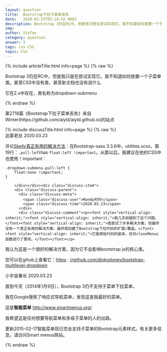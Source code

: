 ```yaml
---
layout: question
title:  Bootstrap下拉子菜单丢失
date:   2020-03-23T03:10:52.000Z
description: Bootstrap 3仍在RC中，但是我只是在尝试实现它。我不知道如何放置一个子菜单类。甚至CSS中没有类，甚至新文档也没有说什么它在2.x中存在，类...
img: 
author: Stafan
category: question
answer: 3
tags: css CSS
topic: CSS
---
```

<div class="article-root">
  <div class="article">
    {% include articleTitle.html info=page %}
    {% raw %}
    <div class="article-content"><p><font style="vertical-align: inherit;"><font style="vertical-align: inherit;">Bootstrap 3仍在RC中，但是我只是在尝试实现它。</font><font style="vertical-align: inherit;">我不知道如何放置一个子菜单类。</font><font style="vertical-align: inherit;">甚至CSS中没有类，甚至新文档也没有说什么</font></font></p>

<p><font style="vertical-align: inherit;"><font style="vertical-align: inherit;">它在2.x中存在，类名称为dropdown-submenu</font></font></p></div>
    {% endraw %}
  </div>
  <p class="winter_mark">第2718篇《Bootstrap下拉子菜单丢失》来自Winter(https://github.com/aiyld/aiyld.github.io)的站点</p>
  <div class="discuss-wrapper">
    {% include discussTitle.html info=page %}
    {% raw %}
    <div class="discuss-list">
    <div class="discuss-item">
        <div class="discuss-parent">
          <div class="discuss-meta">
            <span class="discuss-user">达蒙老丝</span>
            <span class="discuss-time">2020.03.23</span>
          </div>
          <div class="discuss-comment"><p><font style="vertical-align: inherit;"><font style="vertical-align: inherit;">评论</font></font><a href="https://stackoverflow.com/a/18024991/3111787"><font style="vertical-align: inherit;"><font style="vertical-align: inherit;">Skelly真正有用的解决方法</font></font></a><font style="vertical-align: inherit;"><font style="vertical-align: inherit;">：在Bootstrap-sass 3.3.6中，utilities.scss，第19行：</font></font><code>.pull-left</code><font style="vertical-align: inherit;"><font style="vertical-align: inherit;">has </font></font><code>float:left !important</code><font style="vertical-align: inherit;"><font style="vertical-align: inherit;">。</font><font style="vertical-align: inherit;">从那以后，我建议在他的CSS中也使用！important：</font></font></p>

<pre><code>.dropdown-submenu.pull-left {<font></font>
    float:none !important;<font></font>
}<font></font>
</code></pre></div>
        </div></div><div class="discuss-item">
        <div class="discuss-parent">
          <div class="discuss-meta">
            <span class="discuss-user">Mandy村村</span>
            <span class="discuss-time">2020.03.23</span>
          </div>
          <div class="discuss-comment"><p><font style="vertical-align: inherit;"><font style="vertical-align: inherit;">我几天前碰到了这个问题。</font><font style="vertical-align: inherit;">我尝试了许多解决方案，但最终没有一个真正有用的解决方案，最终我创建了Bootstrap下拉代码的扩展/覆盖。</font><font style="vertical-align: inherit;">它是原始代码的副本，但对closeMenus函数进行了更改。</font></font></p>

<p><font style="vertical-align: inherit;"><font style="vertical-align: inherit;">我认为这是一个很好的解决方案，因为它不会影响bootstrap js的核心类。 </font></font></p>

<p><font style="vertical-align: inherit;"><font style="vertical-align: inherit;">您可以在gihub上查看它：</font><a href="https://github.com/djokodonev/bootstrap-multilevel-dropdown" rel="nofollow"><font style="vertical-align: inherit;">https</font></a><font style="vertical-align: inherit;"> : </font></font><a href="https://github.com/djokodonev/bootstrap-multilevel-dropdown" rel="nofollow"><font style="vertical-align: inherit;"><font style="vertical-align: inherit;">//github.com/djokodonev/bootstrap-multilevel-dropdown</font></font></a></p></div>
        </div></div><div class="discuss-item">
        <div class="discuss-parent">
          <div class="discuss-meta">
            <span class="discuss-user">小宇宙番长</span>
            <span class="discuss-time">2020.03.23</span>
          </div>
          <div class="discuss-comment"><p><font style="vertical-align: inherit;"><font style="vertical-align: inherit;">直到今天（2014年1月9日），Bootstrap 3仍不支持子菜单下拉菜单。</font></font></p>

<p><font style="vertical-align: inherit;"><font style="vertical-align: inherit;">我在Google搜索了响应式导航菜单，发现这是我最好的菜单。</font></font></p>

<p><font style="vertical-align: inherit;"><font style="vertical-align: inherit;">这是</font></font><strong><font style="vertical-align: inherit;"><font style="vertical-align: inherit;">智能菜单</font></font></strong> <a href="http://www.smartmenus.org/"><font style="vertical-align: inherit;"><font style="vertical-align: inherit;">http://www.smartmenus.org/</font></font></a></p>

<p><font style="vertical-align: inherit;"><font style="vertical-align: inherit;">我希望这是任何想要导航菜单和多级子菜单的人的出路。</font></font></p>

<p><font style="vertical-align: inherit;"><font style="vertical-align: inherit;">更新2015-02-17智能菜单现已完全支持子菜单的Bootstrap元素样式。</font><font style="vertical-align: inherit;">有关更多信息，请访问Smart menus网站。</font></font></p></div>
        </div></div>
    </div>
    {% endraw %}
  </div>
<div>
